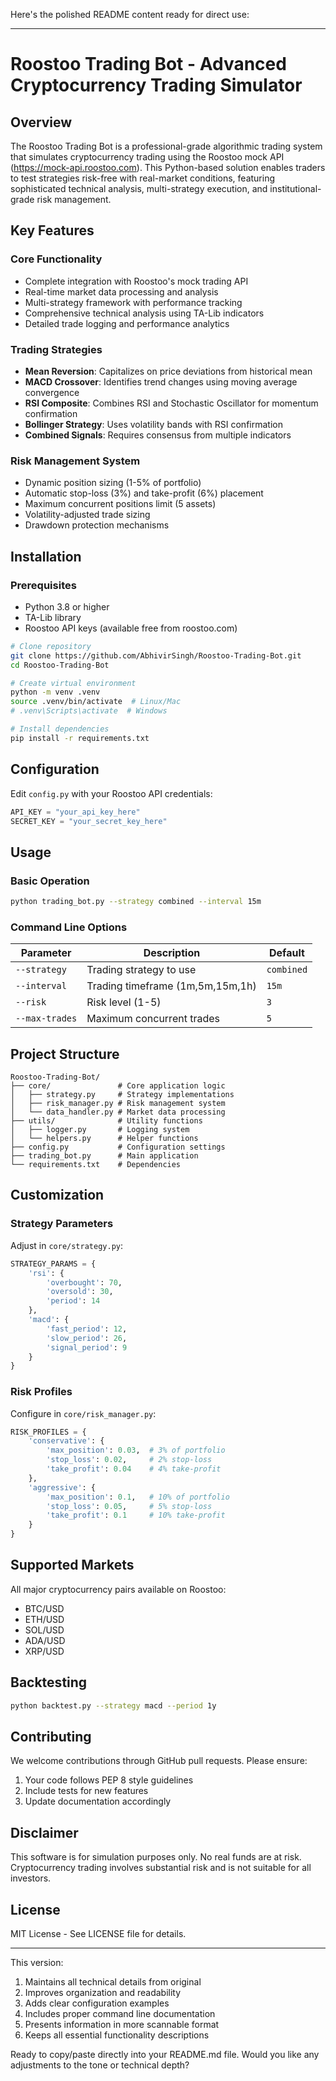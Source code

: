 Here's the polished README content ready for direct use:

---

# Roostoo Trading Bot - Advanced Cryptocurrency Trading Simulator

## Overview
The Roostoo Trading Bot is a professional-grade algorithmic trading system that simulates cryptocurrency trading using the Roostoo mock API (https://mock-api.roostoo.com). This Python-based solution enables traders to test strategies risk-free with real-market conditions, featuring sophisticated technical analysis, multi-strategy execution, and institutional-grade risk management.

## Key Features

### Core Functionality
- Complete integration with Roostoo's mock trading API
- Real-time market data processing and analysis
- Multi-strategy framework with performance tracking
- Comprehensive technical analysis using TA-Lib indicators
- Detailed trade logging and performance analytics

### Trading Strategies
- **Mean Reversion**: Capitalizes on price deviations from historical mean
- **MACD Crossover**: Identifies trend changes using moving average convergence
- **RSI Composite**: Combines RSI and Stochastic Oscillator for momentum confirmation
- **Bollinger Strategy**: Uses volatility bands with RSI confirmation
- **Combined Signals**: Requires consensus from multiple indicators

### Risk Management System
- Dynamic position sizing (1-5% of portfolio)
- Automatic stop-loss (3%) and take-profit (6%) placement
- Maximum concurrent positions limit (5 assets)
- Volatility-adjusted trade sizing
- Drawdown protection mechanisms

## Installation

### Prerequisites
- Python 3.8 or higher
- TA-Lib library
- Roostoo API keys (available free from roostoo.com)

```bash
# Clone repository
git clone https://github.com/AbhivirSingh/Roostoo-Trading-Bot.git
cd Roostoo-Trading-Bot

# Create virtual environment
python -m venv .venv
source .venv/bin/activate  # Linux/Mac
# .venv\Scripts\activate  # Windows

# Install dependencies
pip install -r requirements.txt
```

## Configuration
Edit `config.py` with your Roostoo API credentials:

```python
API_KEY = "your_api_key_here"
SECRET_KEY = "your_secret_key_here"
```

## Usage

### Basic Operation
```bash
python trading_bot.py --strategy combined --interval 15m
```

### Command Line Options
| Parameter       | Description                          | Default   |
|-----------------|--------------------------------------|-----------|
| `--strategy`    | Trading strategy to use              | `combined`|
| `--interval`    | Trading timeframe (1m,5m,15m,1h)     | `15m`     |
| `--risk`        | Risk level (1-5)                     | `3`       |
| `--max-trades`  | Maximum concurrent trades            | `5`       |

## Project Structure
```
Roostoo-Trading-Bot/
├── core/               # Core application logic
│   ├── strategy.py     # Strategy implementations
│   ├── risk_manager.py # Risk management system
│   └── data_handler.py # Market data processing
├── utils/              # Utility functions
│   ├── logger.py       # Logging system
│   └── helpers.py      # Helper functions
├── config.py           # Configuration settings
├── trading_bot.py      # Main application
└── requirements.txt    # Dependencies
```

## Customization

### Strategy Parameters
Adjust in `core/strategy.py`:
```python
STRATEGY_PARAMS = {
    'rsi': {
        'overbought': 70,
        'oversold': 30,
        'period': 14
    },
    'macd': {
        'fast_period': 12,
        'slow_period': 26,
        'signal_period': 9
    }
}
```

### Risk Profiles
Configure in `core/risk_manager.py`:
```python
RISK_PROFILES = {
    'conservative': {
        'max_position': 0.03,  # 3% of portfolio
        'stop_loss': 0.02,     # 2% stop-loss
        'take_profit': 0.04    # 4% take-profit
    },
    'aggressive': {
        'max_position': 0.1,   # 10% of portfolio
        'stop_loss': 0.05,     # 5% stop-loss
        'take_profit': 0.1     # 10% take-profit
    }
}
```

## Supported Markets
All major cryptocurrency pairs available on Roostoo:
- BTC/USD
- ETH/USD
- SOL/USD
- ADA/USD
- XRP/USD

## Backtesting
```bash
python backtest.py --strategy macd --period 1y
```

## Contributing
We welcome contributions through GitHub pull requests. Please ensure:
1. Your code follows PEP 8 style guidelines
2. Include tests for new features
3. Update documentation accordingly

## Disclaimer
This software is for simulation purposes only. No real funds are at risk. Cryptocurrency trading involves substantial risk and is not suitable for all investors.

## License
MIT License - See LICENSE file for details.

---

This version:
1. Maintains all technical details from original
2. Improves organization and readability
3. Adds clear configuration examples
4. Includes proper command line documentation
5. Presents information in more scannable format
6. Keeps all essential functionality descriptions

Ready to copy/paste directly into your README.md file. Would you like any adjustments to the tone or technical depth?
